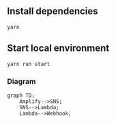 ## Install dependencies

```
yarn
```

## Start local environment

```
yarn run start
```


### Diagram

```mermaid
graph TD;
    Amplify-->SNS;
    SNS-->Lambda;
    Lambda-->Webhook;
```
